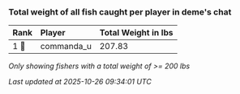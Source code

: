 ### Total weight of all fish caught per player in deme's chat

| Rank  | Player     | Total Weight in lbs |
|:------|:-----------|:--------------------|
| 1 🥇  | commanda_u | 207.83              |

_Only showing fishers with a total weight of >= 200 lbs_

_Last updated at 2025-10-26 09:34:01 UTC_
